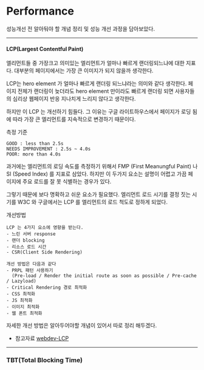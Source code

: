 # Performance

성능개선 전 알아둬야 할 개념 정리 및 성능 개선 과정을 담아보았다.

---

#### LCP(Largest Contentful Paint)

엘리먼트들 중 가장크고 의미있는 엘리먼트가 얼마나 빠르게 랜더링되느냐에 대한 지표다. 대부분의 페이지에서는 가장 큰 이미지가 되지 않을까 생각한다.

LCP는 hero element 가 얼마나 빠르게 랜더링 되느냐라는 의미와 같다 생각한다. 페이지 전체가 랜더링이 늦더라도 hero element 만이라도 빠르게 랜더링 되면 사용자들의 심리상 웹페이지 반응 지나치게 느리지 않다고 생각한다.

하지만 이 LCP 는 개선하기 힘들다. 그 이유는 구글 라이트하우스에서 페이지가 로딩 됨에 따라 가장 큰 엘리먼트를 지속적으로 변경하기 때문이다.

측정 기준

```
GOOD : less than 2.5s
NEEDS IMPROVEMENT : 2.5s ~ 4.0s
POOR: more than 4.0s
```

과거에는 엘리먼트의 로딩 속도를 측정하기 위해서 FMP (First Meanungful Paint) 나 SI (Speed Index) 를 지표로 삼았다.
하지만 이 두가지 요소는 설명이 어렵고 가끔 페이지에 주요 로드를 잘 못 식별하는 경우가 있다.

그렇기 때문에 보다 명확하고 쉬운 요소가 필요했다. 엘리먼트 로드 시기를 결정 짓는 시기를 W3C 와 구글에서는 LCP 를 엘리먼트의 로드 척도로 정하게 되었다.

개선방법

```
LCP 는 4가지 요소에 영향을 받는다.
- 느린 서버 response
- 랜더 blocking
- 리소스 로드 시간
- CSR(Client Side Rendering)

개선 방법은 다음과 같다
- PRPL 패턴 사용하기
  (Pre-load / Render the initial route as soon as possible / Pre-cache / Lazyload)
- Critical Rendering 경로 최적화
- CSS 최적화
- JS 최적화
- 이미지 최적화
- 웹 폰트 최적화
```

자세한 개선 방법은 알아두어야할 개념이 있어서 따로 정리 해두겠다.

- 참고자료
  [webdev-LCP](https://web.dev/lcp/)

---

### TBT(Total Blocking Time)
